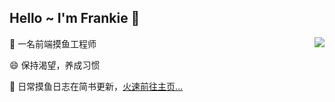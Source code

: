 <h2 style="border-bottom: none">Hello ~  I'm Frankie 👋</h2>

<img align="right" src="https://github-readme-stats.vercel.app/api?username=toFrankie&show_icons=true&hide=prs,contribs" />

🔭 一名前端摸鱼工程师


😄 保持渴望，养成习惯


🌱 日常摸鱼日志在简书更新，[火速前往主页...](https://www.jianshu.com/u/f4dac74bd955)







<!--
**toFrankie/toFrankie** is a ✨ _special_ ✨ repository because its `README.md` (this file) appears on your GitHub profile.

Here are some ideas to get you started:

- 🔭 I’m currently working on ...
- 🌱 I’m currently learning ...
- 👯 I’m looking to collaborate on ...
- 🤔 I’m looking for help with ...
- 💬 Ask me about ...
- 📫 How to reach me: ...
- 😄 Pronouns: ...
- ⚡ Fun fact: ...


[![Anurag's github stats](https://github-readme-stats.vercel.app/api?username=toFrankie&show_icons=true&hide=prs,contribs)](https://github.com/anuraghazra/github-readme-stats)

[![Top Langs](https://github-readme-stats.vercel.app/api/top-langs/?username=toFrankie&layout=compact)](https://github.com/anuraghazra/github-readme-stats)


-->






